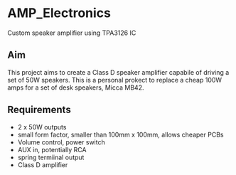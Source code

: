 # AMP_Electronics
Custom speaker amplifier using TPA3126 IC

## Aim
This project aims to create a Class D speaker amplifier capabile of driving a set of 50W speakers. This is a personal prokect to replace a cheap 100W amps for a set of desk speakers,
Micca MB42.

## Requirements
- 2 x 50W outputs
- small form factor, smaller than 100mm x 100mm, allows cheaper PCBs
- Volume control, power switch
- AUX in, potentially RCA
- spring termiinal output
- Class D amplifier
